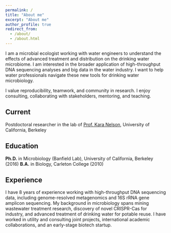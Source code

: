 ```yaml
---
permalink: /
title: "About me"
excerpt: "About me"
author_profile: true
redirect_from: 
  - /about/
  - /about.html
---
```


I am a microbial ecologist working with water engineers to understand the effects of advanced treatment and distribution on the drinking water microbiome.  I am interested in the broader application of high-throughput DNA sequencing analyses and big data in the water industry.  I want to help water professionals navigate these new tools for drinking water microbiology.

I value reproducibility, teamwork, and community in research. I enjoy consulting, collaborating with stakeholders, mentoring, and teaching.

Current
------
Postdoctoral researcher in the lab of [Prof. Kara Nelson](https://ce.berkeley.edu/people/faculty/nelson), University of California, Berkeley

Education
------
**Ph.D.** in Microbiology (Banfield Lab), University of California, Berkeley (2016)
**B.A.** in Biology, Carleton College (2010)


Experience
------
I have 8 years of experience working with high-throughput DNA sequencing data, including genome-resolved metagenomics and 16S rRNA gene amplicon sequencing.  My background in microbiology spans mining wastewater treatment research, discovery of novel CRISPR-Cas for industry, and advanced treatment of drinking water for potable reuse.  I have worked in utility and consulting joint projects, international academic collaborations, and an early-stage biotech startup.

